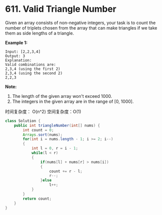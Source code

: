 # 611. Valid Triangle Number



 Given an array consists of non-negative integers, your task is to count the number of triplets chosen from the array that can make triangles if we take them as side lengths of a triangle.

**Example 1:**  


```text
Input: [2,2,3,4]
Output: 3
Explanation:
Valid combinations are: 
2,3,4 (using the first 2)
2,3,4 (using the second 2)
2,2,3
```

**Note:**  


1. The length of the given array won't exceed 1000.
2. The integers in the given array are in the range of \[0, 1000\].

时间复杂度： O\(n^2\) 空间复杂度：O\(1\)

```java
class Solution {
    public int triangleNumber(int[] nums) {
        int count = 0;
        Arrays.sort(nums);
        for(int i = nums.length - 1; i >= 2; i--)
        {
            int l = 0, r = i - 1;
            while(l < r)
            {
                if(nums[l] + nums[r] > nums[i])
                {
                    count += r - l;
                    r--;
                }else
                    l++;
            }
        }
        return count;
    }
}
```



